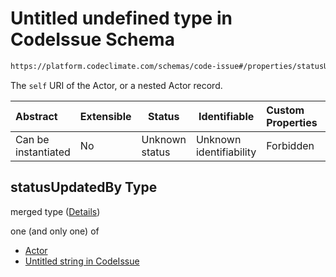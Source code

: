 # Untitled undefined type in CodeIssue Schema

```txt
https://platform.codeclimate.com/schemas/code-issue#/properties/statusUpdatedBy
```

The `self` URI of the Actor, or a nested Actor record.


| Abstract            | Extensible | Status         | Identifiable            | Custom Properties | Additional Properties | Access Restrictions | Defined In                                                                            |
| :------------------ | ---------- | -------------- | ----------------------- | :---------------- | --------------------- | ------------------- | ------------------------------------------------------------------------------------- |
| Can be instantiated | No         | Unknown status | Unknown identifiability | Forbidden         | Allowed               | none                | [CodeIssue.schema.json\*](../../schemas/CodeIssue.schema.json "open original schema") |

## statusUpdatedBy Type

merged type ([Details](codeissue-properties-statusupdatedby.md))

one (and only one) of

-   [Actor](codeissue-properties-statusupdatedby-oneof-actor.md "check type definition")
-   [Untitled string in CodeIssue](codeissue-properties-statusupdatedby-oneof-1.md "check type definition")
